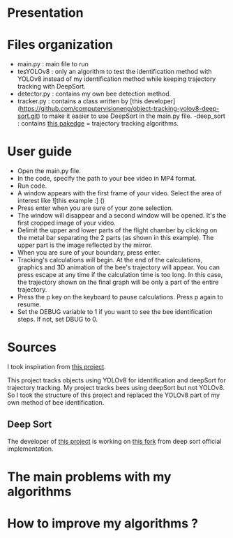 # Presentation 

# Files organization 
- main.py : main file to run 
- tesYOLOv8 : only an algorithm to test the identification method with YOLOv8 instead of my identification method while keeping trajectory tracking with DeepSort. 
- detector.py : contains my own bee detection method.  
- tracker.py : contains a class written by [this developer] (https://github.com/computervisioneng/object-tracking-yolov8-deep-sort.git) to make it easier to use DeepSort in the main.py file. 
-deep_sort : contains [this pakedge](https://github.com/computervisiondeveloper/deep_sort) = trajectory tracking algorithms. 
 
# User guide 
- Open the main.py file.
- In the code, specify the path to your bee video in MP4 format. 
- Run code.
- A window appears with the first frame of your video. Select the area of interest like ![this example :] ()
- Press enter when you are sure of your zone selection. 
- The window will disappear and a second window will be opened. It's the first cropped image of your video. 
- Delimit the upper and lower parts of the flight chamber by clicking on the metal bar separating the 2 parts (as shown in this example). The upper part is the image reflected by the mirror.  
- When you are sure of your boundary, press enter.  
- Tracking's calculations will begin. At the end of the calculations, graphics and 3D animation of the bee's trajectory will appear. You can press escape at any time if the calculation time is too long. In this case, the trajectory shown on the final graph will be only a part of the entire trajectory.
- Press the p key on the keyboard to pause calculations. Press p again to resume. 
- Set the DEBUG variable to 1 if you want to see the bee identification steps. If not, set DBUG to 0.  




# Sources 

I took inspiration from [this project](https://github.com/computervisioneng/object-tracking-yolov8-deep-sort.git). 

This project tracks objects using YOLOv8 for identification and deepSort for trajectory tracking. 
My project tracks bees using deepSort but not YOLOv8. 
So I took the structure of this project and replaced the YOLOv8 part of my own method of bee identification. 

      
## Deep Sort

The developer of [this project](https://github.com/computervisioneng/object-tracking-yolov8-deep-sort.git) is working on [this fork](https://github.com/computervisiondeveloper/deep_sort) from deep sort official implementation.


# The main problems with my algorithms 

# How to improve my algorithms ?  


